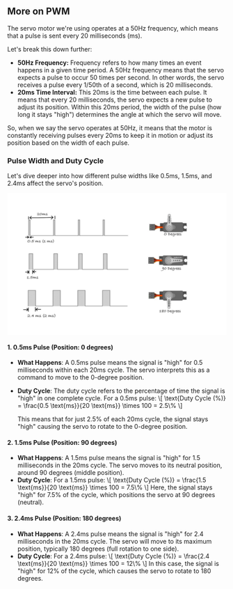 ## More on PWM

The servo motor we're using operates at a 50Hz frequency, which means that a pulse is sent every 20 milliseconds (ms). 

Let's break this down further:
  - **50Hz Frequency:** Frequency refers to how many times an event happens in a given time period. A 50Hz frequency means that the servo expects a pulse to occur 50 times per second. In other words, the servo receives a pulse every 1/50th of a second, which is 20 milliseconds.
  - **20ms Time Interval:** This 20ms is the time between each pulse. It means that every 20 milliseconds, the servo expects a new pulse to adjust its position. Within this 20ms period, the width of the pulse (how long it stays "high") determines the angle at which the servo will move.

So, when we say the servo operates at 50Hz, it means that the motor is constantly receiving pulses every 20ms to keep it in motion or adjust its position based on the width of each pulse.

### Pulse Width and Duty Cycle
Let's dive deeper into how different pulse widths like 0.5ms, 1.5ms, and 2.4ms affect the servo's position.

<img style="display: block; margin: auto;" alt="pico2" src="./images/servo-position-pwm.jpg"/>

#### 1. **0.5ms Pulse (Position: 0 degrees)**
- **What Happens**: A 0.5ms pulse means the signal is "high" for 0.5 milliseconds within each 20ms cycle. The servo interprets this as a command to move to the 0-degree position.
- **Duty Cycle**: The duty cycle refers to the percentage of time the signal is "high" in one complete cycle. For a 0.5ms pulse:
\\[
\text{Duty Cycle (\%)} = \\frac{0.5 \text{ms}}{20 \text{ms}} \\times 100 = 2.5\\%
\\]

  This means that for just 2.5% of each 20ms cycle, the signal stays "high" causing the servo to rotate to the 0-degree position.

#### 2. **1.5ms Pulse (Position: 90 degrees)**

- **What Happens**: A 1.5ms pulse means the signal is "high" for 1.5 milliseconds in the 20ms cycle. The servo moves to its neutral position, around 90 degrees (middle position).
- **Duty Cycle**: For a 1.5ms pulse:
\\[
\text{Duty Cycle (\%)} = \\frac{1.5 \text{ms}}{20 \text{ms}} \\times 100 = 7.5\\%
\\]
  Here, the signal stays "high" for 7.5% of the cycle, which positions the servo at 90 degrees (neutral).

#### 3. **2.4ms Pulse (Position: 180 degrees)**

- **What Happens**: A 2.4ms pulse means the signal is "high" for 2.4 milliseconds in the 20ms cycle. The servo will move to its maximum position, typically 180 degrees (full rotation to one side).
- **Duty Cycle**: For a 2.4ms pulse:
\\[
\text{Duty Cycle (\%)} = \\frac{2.4 \text{ms}}{20 \text{ms}} \\times 100 = 12\\%
\\]
  In this case, the signal is "high" for 12% of the cycle, which causes the servo to rotate to 180 degrees.











